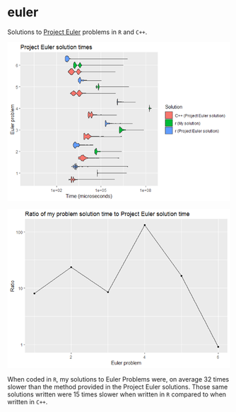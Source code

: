 euler
=====

Solutions to [Project Euler](www.projecteuler.net) problems in <code>R</code> and <code>C++</code>.

![](README_files/figure-markdown_github/unnamed-chunk-1-1.png)

![](README_files/figure-markdown_github/unnamed-chunk-2-1.png)

When coded in <code>R</code>, my solutions to Euler Problems were, on average 32 times slower than the method provided in the Project Euler solutions. Those same solutions written were 15 times slower when written in <code>R</code> compared to when written in <code>C++</code>.
